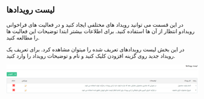 ﻿## لیست رویدادها

در این قسمت می توانید رویداد های مختلفی ایجاد کنید و در فعالیت های   فراخوانی رویدادو  انتظار از آن ها استفاده کنید. برای اطلاعات بیشتر ابتدا توضیحات این فعالیت ها را مطالعه کنید.

در این بخش لیست رویدادهای تعریف شده را میتوان مشاهده کرد. برای تعریف یک رویداد جدید روی گزینه افزودن کلیک کنید و نام و توضیحات رویداد را وارد کنید.

![](EventsList.png)


